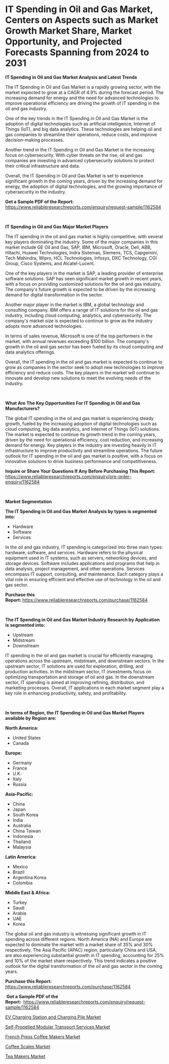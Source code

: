 <p><h1>IT Spending in Oil and Gas Market, Centers on Aspects such as Market Growth Market Share, Market Opportunity, and Projected Forecasts Spanning from 2024 to 2031</h1></p><p><strong>IT Spending in Oil and Gas Market Analysis and Latest Trends</strong></p>
<p><p>The IT Spending in Oil and Gas Market is a rapidly growing sector, with the market expected to grow at a CAGR of 4.9% during the forecast period. The increasing demand for energy and the need for advanced technologies to improve operational efficiency are driving the growth of IT spending in the oil and gas industry.</p><p>One of the key trends in the IT Spending in Oil and Gas Market is the adoption of digital technologies such as artificial intelligence, Internet of Things (IoT), and big data analytics. These technologies are helping oil and gas companies to streamline their operations, reduce costs, and improve decision-making processes.</p><p>Another trend in the IT Spending in Oil and Gas Market is the increasing focus on cybersecurity. With cyber threats on the rise, oil and gas companies are investing in advanced cybersecurity solutions to protect their critical infrastructure and data.</p><p>Overall, the IT Spending in Oil and Gas Market is set to experience significant growth in the coming years, driven by the increasing demand for energy, the adoption of digital technologies, and the growing importance of cybersecurity in the industry.</p></p>
<p><strong>Get a Sample PDF of the Report:&nbsp;</strong> <a href="https://www.reliableresearchreports.com/enquiry/request-sample/1162584">https://www.reliableresearchreports.com/enquiry/request-sample/1162584</a></p>
<p>&nbsp;</p>
<p><strong>IT Spending in Oil and Gas Major Market Players</strong></p>
<p><p>The IT spending in the oil and gas market is highly competitive, with several key players dominating the industry. Some of the major companies in this market include GE Oil and Gas, SAP, IBM, Microsoft, Oracle, Dell, ABB, Hitachi, Huawei Technologies, Indra Sistemas, Siemens, TCS, Capgemini, Tech Mahindra, Wipro, HCL Technologies, Infosys, DXC Technology, CGI Group, Cisco Systems, and Alcatel-Lucent.</p><p>One of the key players in the market is SAP, a leading provider of enterprise software solutions. SAP has seen significant market growth in recent years, with a focus on providing customized solutions for the oil and gas industry. The company's future growth is expected to be driven by the increasing demand for digital transformation in the sector.</p><p>Another major player in the market is IBM, a global technology and consulting company. IBM offers a range of IT solutions for the oil and gas industry, including cloud computing, analytics, and cybersecurity. The company's market size is expected to continue to grow as the industry adopts more advanced technologies.</p><p>In terms of sales revenue, Microsoft is one of the top performers in the market, with annual revenues exceeding $100 billion. The company's growth in the oil and gas sector has been fueled by its cloud computing and data analytics offerings.</p><p>Overall, the IT spending in the oil and gas market is expected to continue to grow as companies in the sector seek to adopt new technologies to improve efficiency and reduce costs. The key players in the market will continue to innovate and develop new solutions to meet the evolving needs of the industry.</p></p>
<p>&nbsp;</p>
<p><strong>What Are The Key Opportunities For IT Spending in Oil and Gas Manufacturers?</strong></p>
<p><p>The global IT spending in the oil and gas market is experiencing steady growth, fueled by the increasing adoption of digital technologies such as cloud computing, big data analytics, and Internet of Things (IoT) solutions. The market is expected to continue its growth trend in the coming years, driven by the need for operational efficiency, cost reduction, and increasing demand for energy. Key players in the industry are investing heavily in IT infrastructure to improve productivity and streamline operations. The future outlook for IT spending in the oil and gas market is positive, with a focus on innovative solutions to drive business performance and competitiveness.</p></p>
<p><strong>Inquire or Share Your Questions If Any Before Purchasing This Report:</strong> <a href="https://www.reliableresearchreports.com/enquiry/pre-order-enquiry/1162584">https://www.reliableresearchreports.com/enquiry/pre-order-enquiry/1162584</a></p>
<p>&nbsp;</p>
<p><strong>Market Segmentation</strong></p>
<p><strong>The IT Spending in Oil and Gas Market Analysis by types is segmented into:</strong></p>
<p><ul><li>Hardware</li><li>Software</li><li>Services</li></ul></p>
<p><p>In the oil and gas industry, IT spending is categorized into three main types: hardware, software, and services. Hardware refers to the physical equipment used in IT systems, such as servers, networking devices, and storage devices. Software includes applications and programs that help in data analysis, project management, and other operations. Services encompass IT support, consulting, and maintenance. Each category plays a vital role in ensuring efficient and effective use of technology in the oil and gas sector.</p></p>
<p><strong>Purchase this Report:&nbsp;</strong><a href="https://www.reliableresearchreports.com/purchase/1162584">https://www.reliableresearchreports.com/purchase/1162584</a></p>
<p>&nbsp;</p>
<p><strong>The IT Spending in Oil and Gas Market Industry Research by Application is segmented into:</strong></p>
<p><ul><li>Upstream</li><li>Midstream</li><li>Downstream</li></ul></p>
<p><p>IT spending in the oil and gas market is crucial for efficiently managing operations across the upstream, midstream, and downstream sectors. In the upstream sector, IT solutions are used for exploration, drilling, and production activities. In the midstream sector, IT investments focus on optimizing transportation and storage of oil and gas. In the downstream sector, IT spending is aimed at improving refining, distribution, and marketing processes. Overall, IT applications in each market segment play a key role in enhancing productivity, safety, and profitability.</p></p>
<p>&nbsp;</p>
<p><strong>In terms of Region, the IT Spending in Oil and Gas Market Players available by Region are:</strong></p>
<p>
    <p> <strong> North America: </strong>
        <ul>
            <li>United States</li>
            <li>Canada</li>
        </ul>
        </p> 
    <p> <strong> Europe: </strong>
        <ul>
            <li>Germany</li>
            <li>France</li>
            <li>U.K.</li>
            <li>Italy</li>
            <li>Russia</li>
        </ul>
        </p> 
    <p> <strong> Asia-Pacific: </strong>
        <ul>
            <li>China</li>
            <li>Japan</li>
            <li>South Korea</li>
            <li>India</li>
            <li>Australia</li>
            <li>China Taiwan</li>
            <li>Indonesia</li>
            <li>Thailand</li>
            <li>Malaysia</li>
        </ul>
        </p> 
    <p> <strong> Latin America: </strong>
        <ul>
            <li>Mexico</li>
            <li>Brazil</li>
            <li>Argentina Korea</li>
            <li>Colombia</li>
        </ul>
        </p> 
    <p> <strong> Middle East & Africa: </strong>
        <ul>
            <li>Turkey</li>
            <li>Saudi</li>
            <li>Arabia</li>
            <li>UAE</li>
            <li>Korea</li>
        </ul>
    </p>
    </p>
<p><p>The global oil and gas industry is witnessing significant growth in IT spending across different regions. North America (NA) and Europe are expected to dominate the market with a market share of 35% and 30% respectively. The Asia Pacific (APAC) region, particularly China and USA, are also experiencing substantial growth in IT spending, accounting for 25% and 10% of the market share respectively. This trend indicates a positive outlook for the digital transformation of the oil and gas sector in the coming years.</p></p>
<p><strong>Purchase this Report: </strong><a href="https://www.reliableresearchreports.com/purchase/1162584">https://www.reliableresearchreports.com/purchase/1162584</a></p>
<p>&nbsp;<strong>Get a Sample PDF of the Report:&nbsp;&nbsp;</strong><a href="https://www.reliableresearchreports.com/enquiry/request-sample/1162584">https://www.reliableresearchreports.com/enquiry/request-sample/1162584</a></p>
<p><strong></strong></p>
<p><p><a href="https://github.com/okotobwrhuteie/Market-Research-Report-List-1/blob/main/ev-charging-station-and-charging-pile-market.md">EV Charging Station and Charging Pile Market</a></p><p><a href="https://github.com/myacatherineblakecaczo9vcsw/Market-Research-Report-List-1/blob/main/self-propelled-modular-transport-services-market.md">Self-Propelled Modular Transport Services Market</a></p><p><a href="https://medium.com/p/f6dafcac14ca/edit">French Press Coffee Makers Market</a></p><p><a href="https://medium.com/p/4c09f6bdf540/edit">Coffee Scales Market</a></p><p><a href="https://medium.com/p/86eb3a90a1de/edit">Tea Makers Market</a></p></p>